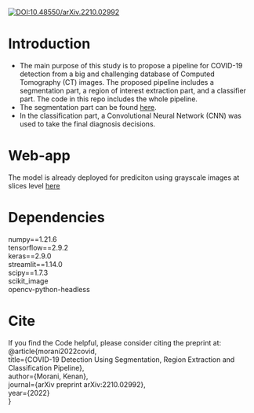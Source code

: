[![DOI:10.48550/arXiv.2210.02992](http://img.shields.io/badge/DOI-10.1101/2021.01.08.425840-B31B1B.svg)](https://doi.org/10.48550/arXiv.2210.02992)

# Introduction
* The main purpose of this study is to propose a pipeline for COVID-19 detection from a big and challenging database of Computed Tomography (CT) images. The proposed pipeline includes a segmentation part, a region of interest extraction part, and a classifier part. The code in this repo includes the whole pipeline.
* The segmentation part can be found [here](https://github.com/IDU-CVLab/Images_Preprocessing_2nd). 
* In the classification part, a Convolutional Neural Network (CNN) was used to take the final diagnosis decisions.

# Web-app
The model is already deployed for prediciton using grayscale images at slices level [here](https://kenanmorani-covid-19deployment-pipeline-app-82q4v6.streamlit.app/) 

# Dependencies
numpy==1.21.6 </br>
tensorflow==2.9.2 </br>
keras==2.9.0 </br>
streamlit==1.14.0 </br>
scipy==1.7.3 </br>
scikit_image </br>
opencv-python-headless </br>


# Cite
If you find the Code helpful, please consider citing the preprint at: </br>
@article{morani2022covid,   </br>
  title={COVID-19 Detection Using Segmentation, Region Extraction and Classification Pipeline},     </br>
  author={Morani, Kenan},    </br>
  journal={arXiv preprint arXiv:2210.02992},      </br>
  year={2022}     </br>
}

